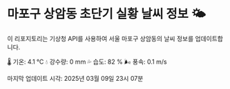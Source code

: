 
# 마포구 상암동 초단기 실황 날씨 정보 🌤️

이 리포지토리는 기상청 API를 사용하여 서울 마포구 상암동의 날씨 정보를 업데이트합니다. 

🌡️ 기온: 4.1 ℃
💧 강수량: 0 mm
💦 습도: 82 %
🌬️ 풍속: 0.1 m/s

마지막 업데이트 시각: 2025년 03월 09일 23시 07분    
